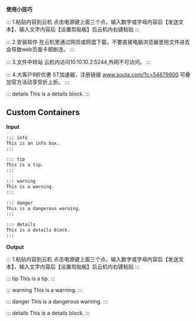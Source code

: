 **使用小技巧**

::: 1.粘贴内容到云机
点击电源键上面三个点，输入数字或字母内容后【发送文本】，输入文字内容后【设置剪贴板】后云机内右键粘贴
:::

::: 2.安装软件
在云机里通过网页或网盘下载，不要直接电脑浏览器里拖文件进去会导致web页面卡顿断连。
:::

::: 3.文件中转站
云机内访问10.10.10.2:5244,外网不可访问。
:::

::: 4.大客户9折优惠
ST加速器，注册链接 www.souta.com/?c=54879900
可叠加官方活动享受折上折。
:::

::: details
This is a details block.
:::
## Custom Containers

**Input**

```md
::: info
This is an info box.
:::

::: tip
This is a tip.
:::

::: warning
This is a warning.
:::

::: danger
This is a dangerous warning.
:::

::: details
This is a details block.
:::
```

**Output**

::: 1.粘贴内容到云机
点击电源键上面三个点，输入数字或字母内容后【发送文本】，输入文字内容后【设置剪贴板】后云机内右键粘贴
:::

::: tip
This is a tip.
:::

::: warning
This is a warning.
:::

::: danger
This is a dangerous warning.
:::

::: details
This is a details block.
:::
